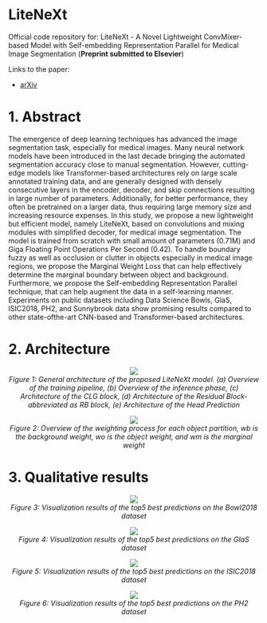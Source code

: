 # LiteNeXt
Official code repository for: LiteNeXt - A Novel Lightweight ConvMixer-based Model with Self-embedding
Representation Parallel for Medical Image Segmentation (**Preprint submitted to Elsevier**)

Links to the paper:
+ [arXiv](https://arxiv.org/pdf/2405.15779)

# 1. Abstract
The emergence of deep learning techniques has advanced the image segmentation task, especially
for medical images. Many neural network models have been introduced in the last decade bringing the
automated segmentation accuracy close to manual segmentation. However, cutting-edge models like
Transformer-based architectures rely on large scale annotated training data, and are generally designed
with densely consecutive layers in the encoder, decoder, and skip connections resulting in large number
of parameters. Additionally, for better performance, they often be pretrained on a larger data, thus
requiring large memory size and increasing resource expenses. In this study, we propose a new
lightweight but efficient model, namely LiteNeXt, based on convolutions and mixing modules with
simplified decoder, for medical image segmentation. The model is trained from scratch with small
amount of parameters (0.71M) and Giga Floating Point Operations Per Second (0.42). To handle
boundary fuzzy as well as occlusion or clutter in objects especially in medical image regions, we propose
the Marginal Weight Loss that can help effectively determine the marginal boundary between object and
background. Furthermore, we propose the Self-embedding Representation Parallel technique, that can
help augment the data in a self-learning manner. Experiments on public datasets including Data Science
Bowls, GlaS, ISIC2018, PH2, and Sunnybrook data show promising results compared to other state-ofthe-art CNN-based and Transformer-based architectures.

# 2. Architecture


<p align="center">
	<img , src="https://github.com/user-attachments/assets/9678daeb-72be-48e9-bcd7-485ca3ab793a"> <br />
	<em>
		Figure 1: General architecture of the proposed LiteNeXt model. (a) Overview of the training pipeline,
(b) Overview of the inference phase, (c) Architecture of the CLG block, (d) Architecture of the Residual
Block-abbreviated as RB block, (e) Architecture of the Head Prediction
	</em>
</p>

<p align="center">
	<img , src="https://github.com/user-attachments/assets/b7b8d727-4483-4666-a55e-8a53aff3e457"> <br />
	<em>
		Figure 2: Overview of the weighting process for each object partition, wb is the background weight, wo
is the object weight, and wm is the marginal weight
	</em>
</p>


# 3. Qualitative results 
<p align="center">
	<img , src="https://github.com/user-attachments/assets/8b384b91-f366-4699-9365-caa84aef81ad
"> <br />
	<em>
		Figure 3: Visualization results of the top5 best predictions on the Bowl2018 dataset
	</em>
</p>

<p align="center">
	<img , src="https://github.com/user-attachments/assets/aaaae6f5-2abb-4b61-b761-018c394d8651"> <br />
	<em>
		Figure 4: Visualization results of the top5 best predictions on the GlaS dataset
	</em>
</p>
<p align="center">
	<img , src="https://github.com/user-attachments/assets/f709b01d-8854-4e38-b9d2-0993c743ab79"> <br />
	<em>
		Figure 5: Visualization results of the top5 best predictions on the ISIC2018 dataset
	</em>
</p>
<p align="center">
	<img , src="https://github.com/user-attachments/assets/1e36a5fb-7aa3-4dcf-855c-e17cc854119a"> <br />
	<em>
		Figure 6: Visualization results of the top5 best predictions on the PH2 dataset
	</em>
</p>


